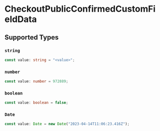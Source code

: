 # CheckoutPublicConfirmedCustomFieldData


## Supported Types

### `string`

```typescript
const value: string = "<value>";
```

### `number`

```typescript
const value: number = 972889;
```

### `boolean`

```typescript
const value: boolean = false;
```

### `Date`

```typescript
const value: Date = new Date("2023-04-14T11:06:23.416Z");
```

